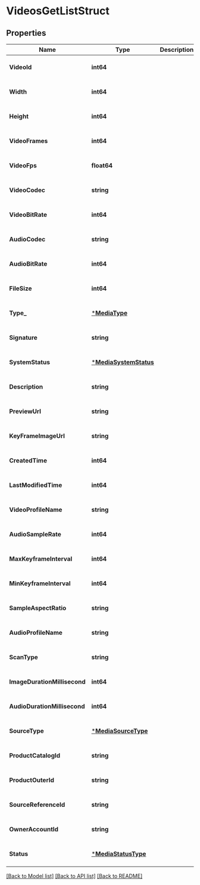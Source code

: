 # VideosGetListStruct

## Properties
Name | Type | Description | Notes
------------ | ------------- | ------------- | -------------
**VideoId** | **int64** |  | [optional] [default to null]
**Width** | **int64** |  | [optional] [default to null]
**Height** | **int64** |  | [optional] [default to null]
**VideoFrames** | **int64** |  | [optional] [default to null]
**VideoFps** | **float64** |  | [optional] [default to null]
**VideoCodec** | **string** |  | [optional] [default to null]
**VideoBitRate** | **int64** |  | [optional] [default to null]
**AudioCodec** | **string** |  | [optional] [default to null]
**AudioBitRate** | **int64** |  | [optional] [default to null]
**FileSize** | **int64** |  | [optional] [default to null]
**Type_** | [***MediaType**](MediaType.md) |  | [optional] [default to null]
**Signature** | **string** |  | [optional] [default to null]
**SystemStatus** | [***MediaSystemStatus**](MediaSystemStatus.md) |  | [optional] [default to null]
**Description** | **string** |  | [optional] [default to null]
**PreviewUrl** | **string** |  | [optional] [default to null]
**KeyFrameImageUrl** | **string** |  | [optional] [default to null]
**CreatedTime** | **int64** |  | [optional] [default to null]
**LastModifiedTime** | **int64** |  | [optional] [default to null]
**VideoProfileName** | **string** |  | [optional] [default to null]
**AudioSampleRate** | **int64** |  | [optional] [default to null]
**MaxKeyframeInterval** | **int64** |  | [optional] [default to null]
**MinKeyframeInterval** | **int64** |  | [optional] [default to null]
**SampleAspectRatio** | **string** |  | [optional] [default to null]
**AudioProfileName** | **string** |  | [optional] [default to null]
**ScanType** | **string** |  | [optional] [default to null]
**ImageDurationMillisecond** | **int64** |  | [optional] [default to null]
**AudioDurationMillisecond** | **int64** |  | [optional] [default to null]
**SourceType** | [***MediaSourceType**](MediaSourceType.md) |  | [optional] [default to null]
**ProductCatalogId** | **string** |  | [optional] [default to null]
**ProductOuterId** | **string** |  | [optional] [default to null]
**SourceReferenceId** | **string** |  | [optional] [default to null]
**OwnerAccountId** | **string** |  | [optional] [default to null]
**Status** | [***MediaStatusType**](MediaStatusType.md) |  | [optional] [default to null]

[[Back to Model list]](../README.md#documentation-for-models) [[Back to API list]](../README.md#documentation-for-api-endpoints) [[Back to README]](../README.md)


